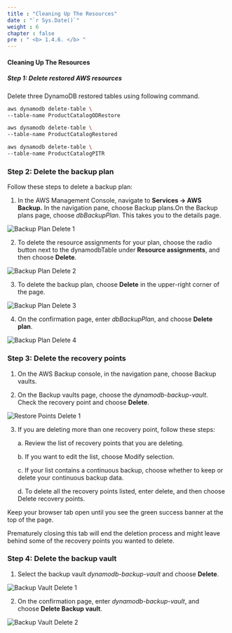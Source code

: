 ```yaml
---
title : "Cleaning Up The Resources"
date : "`r Sys.Date()`"
weight : 6
chapter : false
pre : " <b> 1.4.6. </b> "
---
```


#### Cleaning Up The Resources
##### Step 1: Delete restored AWS resources


Delete three DynamoDB restored tables using following command.

```bash
aws dynamodb delete-table \
--table-name ProductCatalogODRestore

aws dynamodb delete-table \
--table-name ProductCatalogRestored

aws dynamodb delete-table \
--table-name ProductCatalogPITR


```

### Step 2: Delete the backup plan


Follow these steps to delete a backup plan:

1. In the AWS Management Console, navigate to **Services -> AWS Backup.** In the navigation pane, choose Backup plans.On the Backup plans page, choose _dbBackupPlan_. This takes you to the details page.

![Backup Plan Delete 1](/images/1/1.4/1.4.6/1.png)

2. To delete the resource assignments for your plan, choose the radio button next to the dynamodbTable under **Resource assignments**, and then choose **Delete**.

![Backup Plan Delete 2](/images/1/1.4/1.4.6/2.png)

3. To delete the backup plan, choose **Delete** in the upper-right corner of the page.

![Backup Plan Delete 3](/images/1/1.4/1.4.6/3.png)

4. On the confirmation page, enter _dbBackupPlan_, and choose **Delete plan**.

![Backup Plan Delete 4](/images/1/1.4/1.4.6/4.png)

### Step 3: Delete the recovery points


1. On the AWS Backup console, in the navigation pane, choose Backup vaults.
    
2. On the Backup vaults page, choose the _dynamodb-backup-vault_. Check the recovery point and choose **Delete**.
    

![Restore Points Delete 1](/images/1/1.4/1.4.6/5.png)

3. If you are deleting more than one recovery point, follow these steps:
    
    a. Review the list of recovery points that you are deleting.
    
    b. If you want to edit the list, choose Modify selection.
    
    c. If your list contains a continuous backup, choose whether to keep or delete your continuous backup data.
    
    d. To delete all the recovery points listed, enter delete, and then choose Delete recovery points.
    

Keep your browser tab open until you see the green success banner at the top of the page.

Prematurely closing this tab will end the deletion process and might leave behind some of the recovery points you wanted to delete.

### Step 4: Delete the backup vault


1. Select the backup vault _dynamodb-backup-vault_ and choose **Delete**.

![Backup Vault Delete 1](/images/1/1.4/1.4.6/6.png)

2. On the confirmation page, enter _dynamodb-backup-vault_, and choose **Delete Backup vault**.

![Backup Vault Delete 2](/images/1/1.4/1.4.6/7.png)